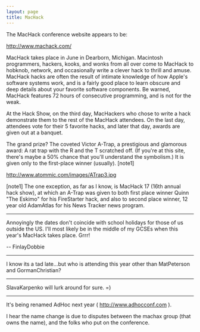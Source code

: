 ```yaml
---
layout: page
title: MacHack
---
```




The MacHack conference website appears to be:

http://www.machack.com/

MacHack takes place in June in Dearborn, Michigan. Macintosh programmers, hackers, kooks, and wonks from all over come to MacHack to hobknob, network, and occasionally write a clever hack to thrill and amuse. MacHack hacks are often the result of intimate knowledge of how Apple's software systems work, and is a fairly good place to learn obscure and deep details about your favorite software components. Be warned, MacHack features 72 hours of consecutive programming, and is not for the weak.

At the Hack Show, on the third day, MacHackers who chose to write a hack demonstrate them to the rest of the MacHack attendees. On the last day, attendees vote for their 5 favorite hacks, and later that day, awards are given out at a banquet.

The grand prize? The coveted Victor A-Trap, a prestigious and glamorous award: A rat trap with the R and the T scratched off. (If you're at this site, there's maybe a 50% chance that you'll understand the symbolism.) It is given only to the first-place winner (usually). [note1]

http://www.atommic.com/images/ATrap3.jpg

[note1] The one exception, as far as I know, is MacHack 17 (16th annual hack show), at which an A-Trap was given to both first place winner Quinn "The Eskimo" for his FireStarter hack, and also to second place winner, 12 year old AdamAtlas for his News Tracker news program.

----

Annoyingly the dates don't coincide with school holidays for those of us outside the US. I'll most likely be in the middle of my GCSEs when this year's MacHack takes place. Grrr!

-- FinlayDobbie

----

I know its a tad late...but who is attending this year other than MatPeterson and GormanChristian?

----

SlavaKarpenko will lurk around for sure. =)

----

It's being renamed AdHoc next year ( http://www.adhocconf.com ).

I hear the name change is due to disputes between the machax group (that owns the name), and the folks who put on the conference.

